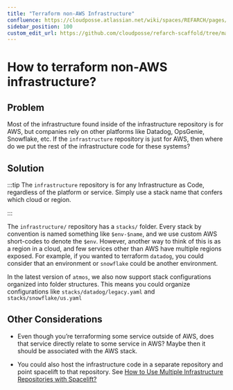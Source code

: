 ```yaml
---
title: "Terraform non-AWS Infrastructure"
confluence: https://cloudposse.atlassian.net/wiki/spaces/REFARCH/pages/1182334977
sidebar_position: 100
custom_edit_url: https://github.com/cloudposse/refarch-scaffold/tree/main/docs/docs/how-to-guides/tutorials/how-to-terraform-non-aws-infrastructure.md
---
```


# How to terraform non-AWS infrastructure?

## Problem

Most of the infrastructure found inside of the infrastructure repository is for AWS, but companies rely on other platforms like Datadog, OpsGenie, Snowflake, etc. If the `infrastructure` repository is just for AWS, then where do we put the rest of the infrastructure code for these systems?

## Solution

:::tip
The `infrastructure` repository is for any Infrastructure as Code, regardless of the platform or service. Simply use a stack name that confers which cloud or region.

:::

The `infrastructure/` repository has a `stacks/` folder. Every stack by convention is named something like `$env-$name`, and we use custom AWS short-codes to denote the `$env`. However, another way to think of this is as a region in a cloud, and few services other than AWS have multiple regions exposed. For example, if you wanted to terraform `datadog`, you could consider that an environment or `snowflake` could be another environment.

In the latest version of `atmos`, we also now support stack configurations organized into folder structures. This means you could organize configurations like `stacks/datadog/legacy.yaml` and `stacks/snowflake/us.yaml`

## Other Considerations

- Even though you’re terraforming some service outside of AWS, does that service directly relate to some service in AWS? Maybe then it should be associated with the AWS stack.

- You could also host the infrastructure code in a separate repository and point spacelift to that repository. See [How to Use Multiple Infrastructure Repositories with Spacelift?](/reference-architecture/how-to-guides/integrations/spacelift/how-to-use-multiple-infrastructure-repositories-with-spacelift)


